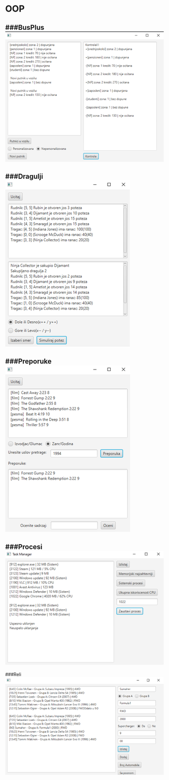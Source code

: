 # OOP
###BusPlus
![busplus](screenshot/busplus.png)
---

###Dragulji
![dragulji](screenshot/dragulji.png)
---

###Preporuke
![preporuke](screenshot/preporuke.png)
---

###Procesi
![procesi](screenshot/procesi.png)
---

###Reli
![reli](screenshot/reli.png)
